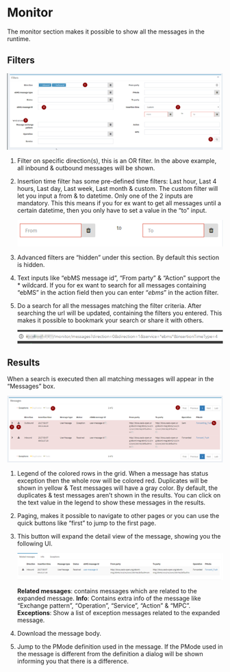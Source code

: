 # Monitor

The monitor section makes it possible to show all the messages in the runtime.

## Filters

![filters](filters.png)

1. Filter on specific direction(s), this is an OR filter. In the above example, all inbound & outbound messages will be shown.

2. Insertion time filter has some pre-defined time filters: Last hour, Last 4 hours, Last day, Last week, Last month & custom. The custom filter will let you input a from & to datetime. Only one of the 2 inputs are mandatory. This this means if you for ex want to get all messages until a certain datetime, then you only have to set a value in the “to” input.

    ![from-to](from-to.png)

3. Advanced filters are “hidden” under this section. By default this section is hidden.

4. Text inputs like “ebMS message id”, “From party” & “Action” support the * wildcard. If you for ex want to search for all messages containing “ebMS” in the action field then you can enter “*ebms*” in the action filter.

5. Do a search for all the messages matching the filter criteria. After searching the url will be updated, containing the filters you entered. This makes it possible to bookmark your search or share it with others.

    ![search](search.png)

## Results

When a search is executed then all matching messages will appear in the “Messages” box.

![results](results.png)

1.  Legend of the colored rows in the grid. When a message has status exception then the whole row will be colored red. Duplicates will be shown in yellow & Test messages will have a gray color.
By default, the duplicates & test messages aren’t shown in the results. You can click on the text value in the legend to show these messages in the results.

2. Paging, makes it possible to navigate to other pages or you can use the quick buttons like “first” to jump to the first page.

3. This button will expand the detail view of the message, showing you the following UI.

    ![detail](detail.png)

    **Related messages**: contains messages which are related to the expanded message.
    **Info**: Contains extra info of the message like “Exchange pattern”, “Operation”, “Service”, “Action” & “MPC”.
    **Exceptions**: Show a list of exception messages related to the expanded message.

4. Download the message body.
5. Jump to the PMode definition used in the message. If the PMode used in the message is different from the definition a dialog will be shown informing you that there is a difference.